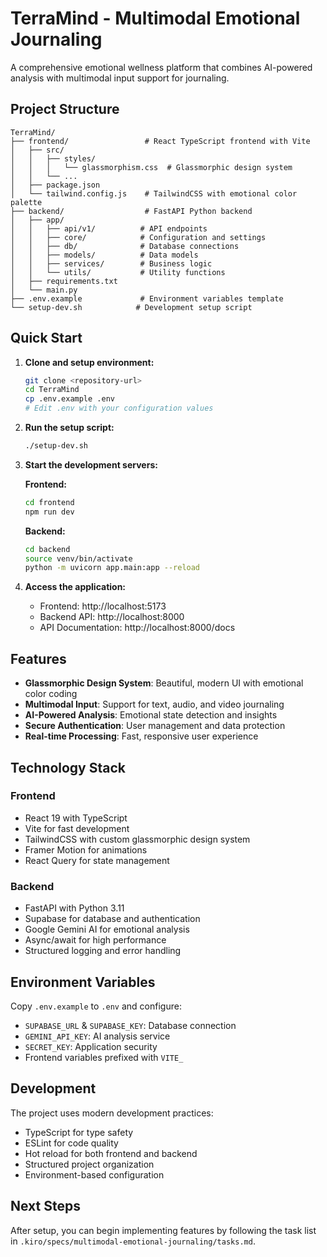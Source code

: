 # TerraMind - Multimodal Emotional Journaling

A comprehensive emotional wellness platform that combines AI-powered analysis with multimodal input support for journaling.

## Project Structure

```
TerraMind/
├── frontend/                 # React TypeScript frontend with Vite
│   ├── src/
│   │   ├── styles/
│   │   │   └── glassmorphism.css  # Glassmorphic design system
│   │   └── ...
│   ├── package.json
│   └── tailwind.config.js    # TailwindCSS with emotional color palette
├── backend/                  # FastAPI Python backend
│   ├── app/
│   │   ├── api/v1/          # API endpoints
│   │   ├── core/            # Configuration and settings
│   │   ├── db/              # Database connections
│   │   ├── models/          # Data models
│   │   ├── services/        # Business logic
│   │   └── utils/           # Utility functions
│   ├── requirements.txt
│   └── main.py
├── .env.example             # Environment variables template
└── setup-dev.sh            # Development setup script
```

## Quick Start

1. **Clone and setup environment:**
   ```bash
   git clone <repository-url>
   cd TerraMind
   cp .env.example .env
   # Edit .env with your configuration values
   ```

2. **Run the setup script:**
   ```bash
   ./setup-dev.sh
   ```

3. **Start the development servers:**

   **Frontend:**
   ```bash
   cd frontend
   npm run dev
   ```

   **Backend:**
   ```bash
   cd backend
   source venv/bin/activate
   python -m uvicorn app.main:app --reload
   ```

4. **Access the application:**
   - Frontend: http://localhost:5173
   - Backend API: http://localhost:8000
   - API Documentation: http://localhost:8000/docs

## Features

- **Glassmorphic Design System**: Beautiful, modern UI with emotional color coding
- **Multimodal Input**: Support for text, audio, and video journaling
- **AI-Powered Analysis**: Emotional state detection and insights
- **Secure Authentication**: User management and data protection
- **Real-time Processing**: Fast, responsive user experience

## Technology Stack

### Frontend
- React 19 with TypeScript
- Vite for fast development
- TailwindCSS with custom glassmorphic design system
- Framer Motion for animations
- React Query for state management

### Backend
- FastAPI with Python 3.11
- Supabase for database and authentication
- Google Gemini AI for emotional analysis
- Async/await for high performance
- Structured logging and error handling

## Environment Variables

Copy `.env.example` to `.env` and configure:

- `SUPABASE_URL` & `SUPABASE_KEY`: Database connection
- `GEMINI_API_KEY`: AI analysis service
- `SECRET_KEY`: Application security
- Frontend variables prefixed with `VITE_`

## Development

The project uses modern development practices:
- TypeScript for type safety
- ESLint for code quality
- Hot reload for both frontend and backend
- Structured project organization
- Environment-based configuration

## Next Steps

After setup, you can begin implementing features by following the task list in `.kiro/specs/multimodal-emotional-journaling/tasks.md`.